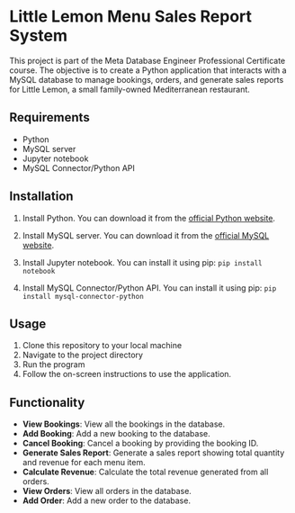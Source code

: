 # Little Lemon Menu Sales Report System

This project is part of the Meta Database Engineer Professional Certificate course. The objective is to create a Python application that interacts with a MySQL database to manage bookings, orders, and generate sales reports for Little Lemon, a small family-owned Mediterranean restaurant.

## Requirements

- Python
- MySQL server
- Jupyter notebook
- MySQL Connector/Python API

## Installation

1. Install Python. You can download it from the [official Python website](https://www.python.org/).

2. Install MySQL server. You can download it from the [official MySQL website](https://www.mysql.com/).

3. Install Jupyter notebook. You can install it using pip:
`pip install notebook`

4. Install MySQL Connector/Python API. You can install it using pip:
`pip install mysql-connector-python`


## Usage

1. Clone this repository to your local machine
2. Navigate to the project directory
3. Run the program
4. Follow the on-screen instructions to use the application.

## Functionality

- **View Bookings**: View all the bookings in the database.
- **Add Booking**: Add a new booking to the database.
- **Cancel Booking**: Cancel a booking by providing the booking ID.
- **Generate Sales Report**: Generate a sales report showing total quantity and revenue for each menu item.
- **Calculate Revenue**: Calculate the total revenue generated from all orders.
- **View Orders**: View all orders in the database.
- **Add Order**: Add a new order to the database.
